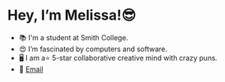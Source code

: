 # Hey, I’m Melissa!😎
- 📚 I'm a student at Smith College.
- 😍 I’m fascinated by computers and software. 
- 🖥 I am a⭐ 5-star collaborative creative mind with crazy puns.
- 📨 [Email](mailto:mkabalisa@smith.edu)

<!---
melissa-mk/melissa-mk is a ✨ special ✨ repository because its `README.md` (this file) appears on your GitHub profile.
You can click the Preview link to take a look at your changes.
---> 
